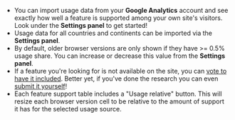 * You can import usage data from your <b>Google Analytics</b> account and see exactly how well a feature is supported among your own site's visitors. Look under the <b>Settings panel</b> to get started!
* Usage data for all countries and continents can be imported via the <b>Settings panel</b>.
* By default, older browser versions are only shown if they have >= 0.5% usage share. You can increase or decrease this value from the <b>Settings panel</b>.
* If a feature you're looking for is not available on the site, you can [vote to have it included](https://github.com/fyrd/caniuse/issues). Better yet, if you've done the research you can even [submit it yourself](https://github.com/Fyrd/caniuse/blob/master/CONTRIBUTING.md#adding-a-feature)!
* Each feature support table includes a "Usage relative" button. This will resize each browser version cell to be relative to the amount of support it has for the selected usage source.
